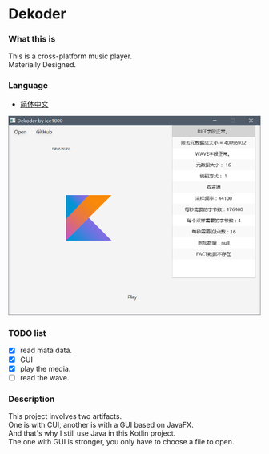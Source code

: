 # Dekoder

### What this is
This is a cross-platform music player.<br/>
Materially Designed.

### Language
+ [简体中文](./README-ZH.md)

![0](./art/01.jpg)

### TODO list
+ [X] read mata data.
+ [X] GUI
+ [X] play the media.
+ [ ] read the wave.

### Description
This project involves two artifacts.<br/>
One is with CUI, another is with a GUI based on JavaFX.<br/>
And that`s why I still use Java in this Kotlin project.<br/>
The one with GUI is stronger, you only have to choose a file to open.